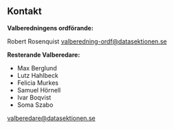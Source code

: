 ## Kontakt

**Valberedningens ordförande:** 

Robert Rosenquist
[valberedning-ordf@datasektionen.se](mailto:valberedning-ordf@datasektionen.se)

**Resterande Valberedare:**

- Max Berglund
- Lutz Hahlbeck
- Felicia Murkes
- Samuel Hörnell
- Ivar Boqvist
- Soma Szabo

[valberedare@datasektionen.se](mailto:valberedare@datasektionen.se)

